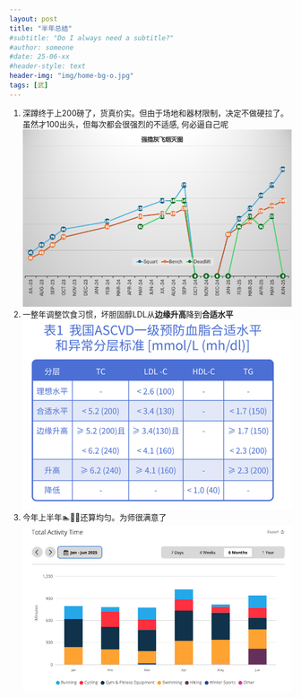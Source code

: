 ```yaml
---
layout: post
title: "半年总结"
#subtitle: "Do I always need a subtitle?"
#author: someone
#date: 25-06-xx
#header-style: text
header-img: "img/home-bg-o.jpg"
tags: [武]
---
```

1. 深蹲终于上200磅了，货真价实。但由于场地和器材限制，决定不做硬拉了。虽然才100出头，但每次都会很强烈的不适感, 何必逼自己呢
![Alt Text](/assets/2025/25-07-02-iron_files/summary.png)
2. 一整年调整饮食习惯，坏胆固醇LDL从**边缘升高**降到**合适水平** 
![Alt Text](/assets/2025/25-07-02-iron_files/ldl.png)
3. 今年上半年🏊🚴🏃还算均匀。为师很满意了
![Alt Text](/assets/2025/25-07-02-iron_files/garmin.png)
